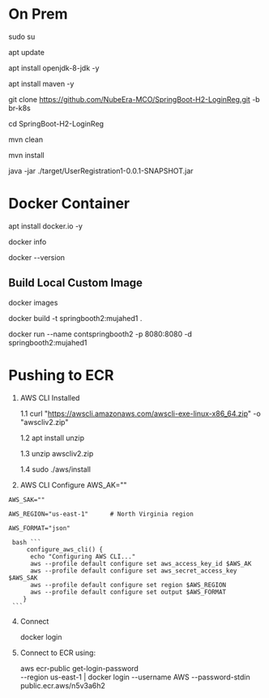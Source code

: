 # On Prem
sudo su

apt update

apt install openjdk-8-jdk -y

apt install maven -y

git clone https://github.com/NubeEra-MCO/SpringBoot-H2-LoginReg.git -b br-k8s

cd SpringBoot-H2-LoginReg

mvn clean

mvn install 

java -jar ./target/UserRegistration1-0.0.1-SNAPSHOT.jar

# Docker Container
apt  install docker.io -y

docker info

docker --version

## Build Local Custom Image
docker images

docker build -t springbooth2:mujahed1 .

docker run --name contspringbooth2 -p 8080:8080 -d springbooth2:mujahed1


# Pushing to ECR 
  1. AWS CLI Installed

     1.1 curl "https://awscli.amazonaws.com/awscli-exe-linux-x86_64.zip" -o "awscliv2.zip"
     
     1.2 apt install unzip
     
     1.3 unzip awscliv2.zip
     
     1.4 sudo ./aws/install
     
  2. AWS CLI Configure
    AWS_AK=""

    AWS_SAK=""
    
    AWS_REGION="us-east-1"      # North Virginia region
    
    AWS_FORMAT="json"
     
     bash ```
         configure_aws_cli() {
          echo "Configuring AWS CLI..."
          aws --profile default configure set aws_access_key_id $AWS_AK
          aws --profile default configure set aws_secret_access_key $AWS_SAK
          aws --profile default configure set region $AWS_REGION
          aws --profile default configure set output $AWS_FORMAT 
        }
     ```
  4. Connect
     
       docker login
     
  5. Connect to ECR using:
     
       aws ecr-public get-login-password \
         --region us-east-1 | docker login --username AWS --password-stdin public.ecr.aws/n5v3a6h2
